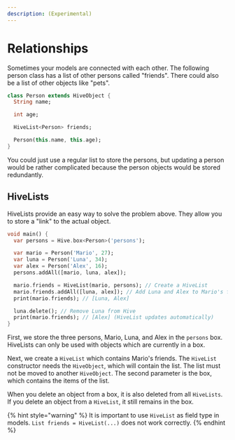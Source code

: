 ```yaml
---
description: (Experimental)
---
```


# Relationships

Sometimes your models are connected with each other. The following person class has a list of other persons called "friends". There could also be a list of other objects like "pets".

```dart
class Person extends HiveObject {
  String name;

  int age;

  HiveList<Person> friends;

  Person(this.name, this.age);
}
```

You could just use a regular list to store the persons, but updating a person would be rather complicated because the person objects would be stored redundantly.

## HiveLists

HiveLists provide an easy way to solve the problem above. They allow you to store a "link" to the actual object.

```dart
void main() {
  var persons = Hive.box<Person>('persons');

  var mario = Person('Mario', 27);
  var luna = Person('Luna', 34);
  var alex = Person('Alex', 16);
  persons.addAll([mario, luna, alex]);

  mario.friends = HiveList(mario, persons); // Create a HiveList
  mario.friends.addAll([luna, alex]); // Add Luna and Alex to Mario's friends
  print(mario.friends); // [Luna, Alex]

  luna.delete(); // Remove Luna from Hive
  print(mario.friends); // [Alex] (HiveList updates automatically)
}
```

First, we store the three persons, Mario, Luna, and Alex in the `persons` box. HiveLists can only be used with objects which are currently in a box.

Next, we create a `HiveList` which contains Mario's friends. The `HiveList` constructor needs the `HiveObject`, which will contain the list. The list must not be moved to another `HiveObject`. The second parameter is the box, which contains the items of the list.

When you delete an object from a box, it is also deleted from all `HiveLists`. If you delete an object from a `HiveList`, it still remains in the box.

{% hint style="warning" %}
It is important to use `HiveList` as field type in models. `List friends = HiveList(...)` does not work correctly.
{% endhint %}

